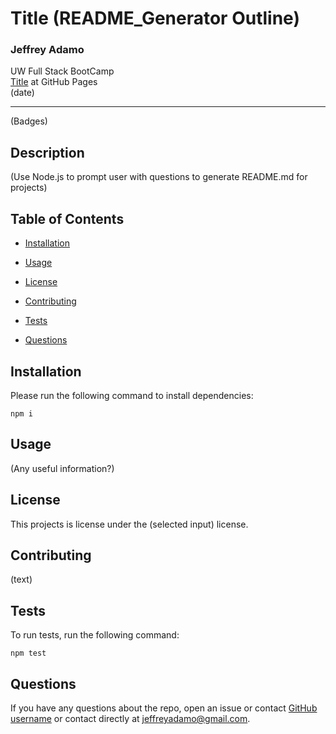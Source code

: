# Title (README_Generator Outline)

### Jeffrey Adamo  
UW Full Stack BootCamp  
[Title](#) at GitHub Pages  
(date)
***

(Badges)

## Description

(Use Node.js to prompt user with questions to generate README.md for projects)

## Table of Contents

* [Installation](#installation)

* [Usage](#usage)

* [License](#license)

* [Contributing](#contributing)

* [Tests](#tests)

* [Questions](#questions)

## Installation

Please run the following command to install dependencies:

```
npm i
```

## Usage

(Any useful information?)

## License

This projects is license under the (selected input) license.

## Contributing

(text)

## Tests

To run tests, run the following command:

```
npm test
```

## Questions

If you have any questions about the repo, open an issue or contact [GitHub username](http://www.github.com/username) or contact directly at jeffreyadamo@gmail.com. 